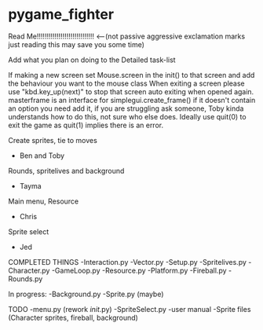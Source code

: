 # pygame_fighter

Read Me!!!!!!!!!!!!!!!!!!!!!!!!!!!!! <--(not passive aggressive exclamation marks just reading this may save you some time)

Add what you plan on doing to the Detailed task-list

If making a new screen set Mouse.screen in the init() to that screen and add the behaviour you want to the mouse class
When exiting a screen please use "kbd.key_up(next)" to stop that screen auto exiting when opened again.
masterframe is an interface for simplegui.create_frame() if it doesn't contain an option you need add it, if you are struggling ask someone, Toby kinda understands how to do this, not sure who else does.
Ideally use quit(0) to exit the game as quit(1) implies there is an error.

Create sprites, tie to moves
  - Ben and Toby
  
Rounds, spritelives and background
  - Tayma
  
Main menu, Resource
  - Chris
 
  
Sprite select
  - Jed

COMPLETED THINGS
-Interaction.py 
-Vector.py
-Setup.py
-Spritelives.py
-Character.py
-GameLoop.py
-Resource.py
-Platform.py
-Fireball.py
-Rounds.py

In progress:
-Background.py
-Sprite.py (maybe)

TODO
-menu.py (rework _init_.py)
-SpriteSelect.py
-user manual
-Sprite files (Character sprites, fireball, background)
